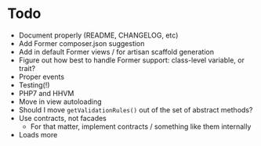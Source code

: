 # Todo

* Document properly (README, CHANGELOG, etc)
* Add Former composer.json suggestion
* Add in default Former views / for artisan scaffold generation
* Figure out how best to handle Former support: class-level variable, or trait?
* Proper events
* Testing(!)
* PHP7 and HHVM
* Move in view autoloading
* Should I move `getValidationRules()` out of the set of abstract methods?
* Use contracts, not facades
	* For that matter, implement contracts / something like them internally
* Loads more